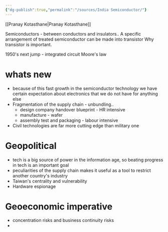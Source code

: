 ```yaml
---
{"dg-publish":true,"permalink":"/sources/India Semiconductor/"}
---
```



[[Pranay Kotasthane\|Pranay Kotasthane]] 

Semiconductors - between conductors and insulators.. 
A specific arrangement of treated semiconductor can be made into transistor
Why transistor is important. 

1950's next jump - integrated circuit 
Moore's law

# whats new
- because of this fast growth in the semiconductor technology we have certain expectation about electronics that we do not have for anything else 
- Fragmentation of the supply chain - unbundling.. 
	- design company handover blueprint - HR intensive 
	- manufacture - wafer  
	- assembly test and packaging - labour intensive
- Civil technologies are far more cutting edge than military one 
# Geopolitical
- tech is a big source of power in the information age, so beating progress in tech is an important goal 
- peculiarities of the supply chain makes it useful as a tool to restrict another country's industry
- Taiwan's centrality and vulnerability
- Hardware espionage 
# Geoeconomic imperative
- concentration risks and business continuity risks
- 